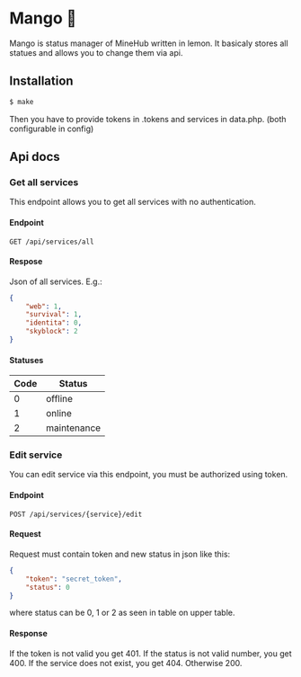 # Mango 🥭

Mango is status manager of MineHub written in lemon. It basicaly stores all statues and allows you to change them via api.

## Installation

```sh
$ make
```

Then you have to provide tokens in .tokens and services in data.php. (both configurable in config)

## Api docs

### Get all services

This endpoint allows you to get all services with no authentication.

#### Endpoint

`GET /api/services/all`

#### Respose

Json of all services. E.g.:

```json
{
    "web": 1,
    "survival": 1,
    "identita": 0,
    "skyblock": 2
}
```

#### Statuses

| Code | Status      |
|------|-------------|
| 0    | offline     |
| 1    | online      |
| 2    | maintenance |

### Edit service

You can edit service via this endpoint, you must be authorized using token.

#### Endpoint

`POST /api/services/{service}/edit`

#### Request

Request must contain token and new status in json like this:

```json
{
    "token": "secret_token",
    "status": 0
}
```

where status can be 0, 1 or 2 as seen in table on upper table.

#### Response

If the token is not valid you get 401. If the status is not valid number, you get 400. If the service does not exist, you get 404. Otherwise 200.


